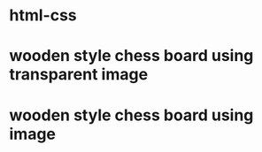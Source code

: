 # html-css
# wooden style chess board using transparent image
# wooden style chess board using image

